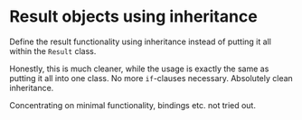 # Result objects using inheritance
Define the result functionality using inheritance instead of putting it all within the `Result` 
class.

Honestly, this is much cleaner, while the usage is exactly the same as putting it all into one 
class. No more `if`-clauses necessary. Absolutely clean inheritance.

Concentrating on minimal functionality, bindings etc. not tried out.